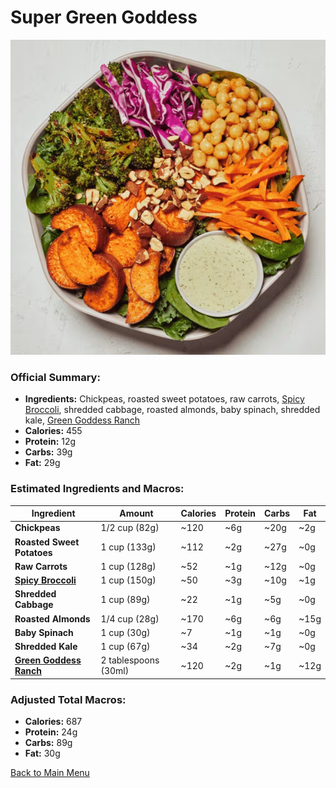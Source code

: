 # Super Green Goddess

![Super Green Goddess](../Images/Super_Green_Goddess.png)

### Official Summary:
- **Ingredients:** Chickpeas, roasted sweet potatoes, raw carrots, [Spicy Broccoli](../Cooked_Vegetables/Spicy_Broccoli.md), shredded cabbage, roasted almonds, baby spinach, shredded kale, [Green Goddess Ranch](../Sauces_Dressings/Green_Goddess_Ranch.md)
- **Calories:** 455
- **Protein:** 12g
- **Carbs:** 39g
- **Fat:** 29g

### Estimated Ingredients and Macros:

| Ingredient                         | Amount                  | Calories | Protein | Carbs | Fat |
|------------------------------------|-------------------------|----------|---------|-------|-----|
| **Chickpeas**                      | 1/2 cup (82g)           | ~120     | ~6g     | ~20g  | ~2g |
| **Roasted Sweet Potatoes**         | 1 cup (133g)            | ~112     | ~2g     | ~27g  | ~0g |
| **Raw Carrots**                    | 1 cup (128g)            | ~52      | ~1g     | ~12g  | ~0g |
| **[Spicy Broccoli](../Cooked_Vegetables/Spicy_Broccoli.md)**                 | 1 cup (150g)            | ~50      | ~3g     | ~10g  | ~1g |
| **Shredded Cabbage**               | 1 cup (89g)             | ~22      | ~1g     | ~5g   | ~0g |
| **Roasted Almonds**                | 1/4 cup (28g)           | ~170     | ~6g     | ~6g   | ~15g|
| **Baby Spinach**                   | 1 cup (30g)             | ~7       | ~1g     | ~1g   | ~0g |
| **Shredded Kale**                  | 1 cup (67g)             | ~34      | ~2g     | ~7g   | ~0g |
| **[Green Goddess Ranch](../Sauces_Dressings/Green_Goddess_Ranch.md)**            | 2 tablespoons (30ml)    | ~120     | ~2g     | ~1g   | ~12g|

### Adjusted Total Macros:

- **Calories:** 687
- **Protein:** 24g
- **Carbs:** 89g
- **Fat:** 30g

[Back to Main Menu](../README.md)